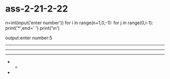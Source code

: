 # ass-2-21-2-22
n=int(input('enter number'))
for i in range(n+1,0,-1):
    for j in range(0,i-1):
        print('*',end=' ')
    print('\n')
    
output:enter number:5
* * * * *

* * * *

* * *

* *

*
